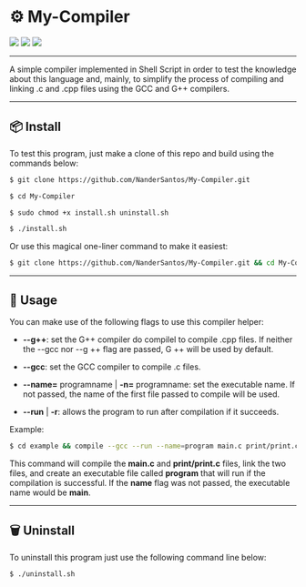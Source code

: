#	⚙️	My-Compiler

<div align="left">
    <img src="https://img.shields.io/badge/language-shell-blue">
    <img src="https://img.shields.io/badge/os-ubuntu--base-brightgreen">
    <img src="https://img.shields.io/badge/license-MIT-blueviolet">
</div>

---

A simple compiler implemented in Shell Script in order to test the knowledge about this language and, mainly, to simplify the process of compiling and linking .c and .cpp files using the GCC and G++ compilers.

---

##	📦	Install

To test this program, just make a clone of this repo and build using the commands below:

```bash
$ git clone https://github.com/NanderSantos/My-Compiler.git

$ cd My-Compiler

$ sudo chmod +x install.sh uninstall.sh

$ ./install.sh
```

Or use this magical one-liner command to make it easiest:

```bash
$ git clone https://github.com/NanderSantos/My-Compiler.git && cd My-Compiler && sudo chmod +x install.sh uninstall.sh && ./install.sh
```

---

##	🏃	Usage 

You can make use of the following flags to use this compiler helper:

- **--g++**: set the G++ compiler do compilel to compile .cpp files. If neither the --gcc nor --g ++ flag are passed, G ++ will be used by default.

- **--gcc**: set the GCC compiler to compile .c files.

- **--name=** programname | **-n=** programname: set the executable name. If not passed, the name of the first file passed to compile will be used.

- **--run** | **-r**: allows the program to run after compilation if it succeeds.

Example:

```bash
$ cd example && compile --gcc --run --name=program main.c print/print.c
```

This command will compile the **main.c** and **print/print.c** files, link the two files, and create an executable file called **program** that will run if the compilation is successful. If the **name** flag was not passed, the executable name would be **main**.

---

##	🗑️	Uninstall

To uninstall this program just use the following command line below:

```bash
$ ./uninstall.sh
```
